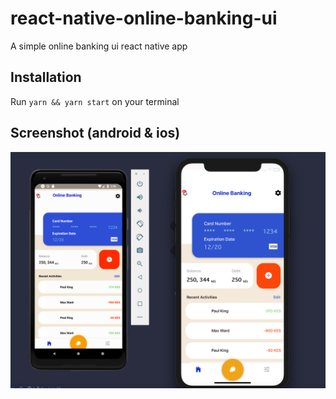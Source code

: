 # react-native-online-banking-ui
A simple online banking ui react native app

## Installation
Run `yarn && yarn start` on your terminal

## Screenshot (android & ios)
![Screenshot](/screenshots/1.png?raw=true "Screenshot")